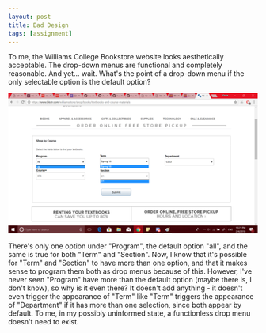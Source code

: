 ```yaml
---
layout: post
title: Bad Design
tags: [assignment]
---
```


To me, the Williams College Bookstore website looks aesthetically acceptable. The drop-down menus are functional and completely reasonable. And yet... wait. What's the point of a drop-down menu if the only selectable option is the default option?

![The Williams College Bookstore Site, edited to show all single-option drop menus simultaneously](img/bkstr.png)

There's only one option under "Program",  the default option "all", and the same is true for both "Term" and "Section". Now, I know that it's possible for "Term" and "Section" to have more than one option, and that it makes sense to program them both as drop menus because of this. However, I've never seen "Program" have more than the default option (maybe there is, I don't know), so why is it even there? It doesn't add anything - it doesn't even trigger the appearance of "Term" like "Term" triggers the appearance of "Department" if it has more than one selection, since both appear by default. To me, in my possibly uninformed state, a functionless drop menu doesn't need to exist.
